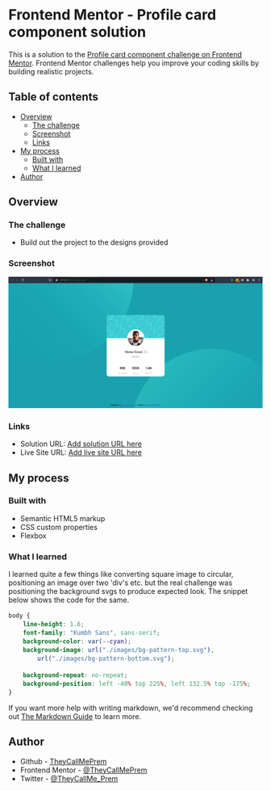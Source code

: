 # Frontend Mentor - Profile card component solution

This is a solution to the [Profile card component challenge on Frontend Mentor](https://www.frontendmentor.io/challenges/profile-card-component-cfArpWshJ). Frontend Mentor challenges help you improve your coding skills by building realistic projects.

## Table of contents

- [Overview](#overview)
  - [The challenge](#the-challenge)
  - [Screenshot](#screenshot)
  - [Links](#links)
- [My process](#my-process)
  - [Built with](#built-with)
  - [What I learned](#what-i-learned)
- [Author](#author)

## Overview

### The challenge

- Build out the project to the designs provided

### Screenshot

![](screenshot.JPG)

### Links

- Solution URL: [Add solution URL here](https://your-solution-url.com)
- Live Site URL: [Add live site URL here](https://your-live-site-url.com)

## My process

### Built with

- Semantic HTML5 markup
- CSS custom properties
- Flexbox

### What I learned

I learned quite a few things like converting square image to circular, positioning an image over two 'div's etc. but the real challenge was positioning the background svgs to produce expected look. The snippet below shows the code for the same.

```css
body {
	line-height: 1.6;
	font-family: "Kumbh Sans", sans-serif;
	background-color: var(--cyan);
	background-image: url("./images/bg-pattern-top.svg"),
		url("./images/bg-pattern-bottom.svg");

	background-repeat: no-repeat;
	background-position: left -40% top 225%, left 132.5% top -175%;
}
```

If you want more help with writing markdown, we'd recommend checking out [The Markdown Guide](https://www.markdownguide.org/) to learn more.

## Author

- Github - [TheyCallMePrem](https://github.com/TheyCallMePrem)
- Frontend Mentor - [@TheyCallMePrem](https://www.frontendmentor.io/profile/TheyCallMePrem)
- Twitter - [@TheyCallMe_Prem](https://twitter.com/TheyCallMe_Prem)
